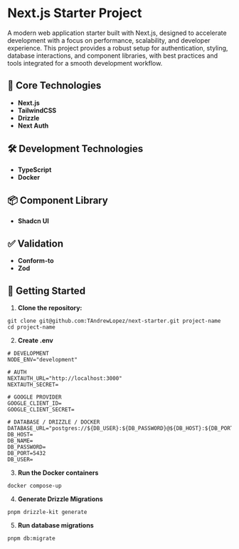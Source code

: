 # Next.js Starter Project

A modern web application starter built with Next.js, designed to accelerate development with a focus on performance, scalability, and developer experience. This project provides a robust setup for authentication, styling, database interactions, and component libraries, with best practices and tools integrated for a smooth development workflow.

## 🚀 Core Technologies

- **Next.js**
- **TailwindCSS**
- **Drizzle**
- **Next Auth**

## 🛠️ Development Technologies

- **TypeScript**
- **Docker**

## 📦 Component Library

- **Shadcn UI**

## ✅ Validation
- **Conform-to**
- **Zod**

## 📂 Getting Started

1. **Clone the repository:**

```
git clone git@github.com:TAndrewLopez/next-starter.git project-name
cd project-name
```
2. **Create .env**

```
# DEVELOPMENT
NODE_ENV="development"

# AUTH
NEXTAUTH_URL="http://localhost:3000"
NEXTAUTH_SECRET=

# GOOGLE PROVIDER 
GOOGLE_CLIENT_ID=
GOOGLE_CLIENT_SECRET=

# DATABASE / DRIZZLE / DOCKER
DATABASE_URL="postgres://${DB_USER}:${DB_PASSWORD}@${DB_HOST}:${DB_PORT}/${DB_NAME}"
DB_HOST=
DB_NAME=
DB_PASSWORD=
DB_PORT=5432
DB_USER=
```
3. **Run the Docker containers**

```
docker compose-up
```
4. **Generate Drizzle Migrations**

```
pnpm drizzle-kit generate
```
5. **Run database migrations**
```
pnpm db:migrate
```